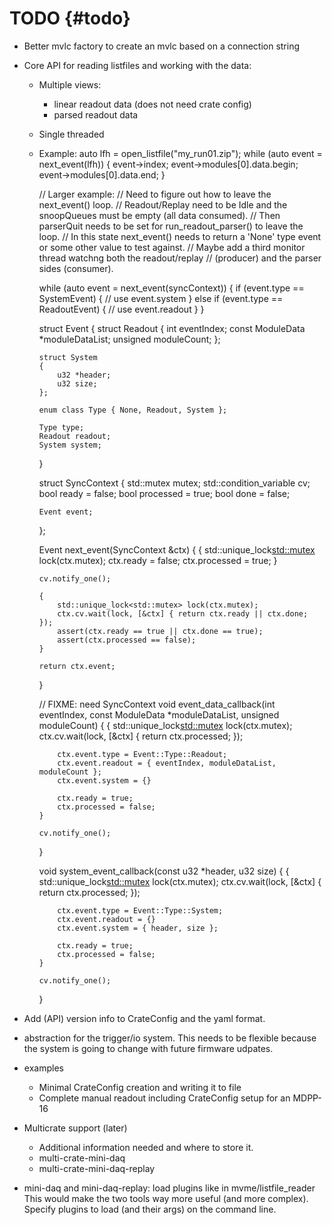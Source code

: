 TODO {#todo}
============

* Better mvlc factory to create an mvlc based on a connection string

* Core API for reading listfiles and working with the data:
  - Multiple views:
    - linear readout data (does not need crate config)
    - parsed readout data
  - Single threaded
  - Example:
    auto lfh = open_listfile("my_run01.zip");
    while (auto event = next_event(lfh))
    {
        event->index;
        event->modules[0].data.begin;
        event->modules[0].data.end;
    }


    // Larger example:
    // Need to figure out how to leave the next_event() loop.
    // Readout/Replay need to be Idle and the snoopQueues must be empty (all data consumed).
    // Then parserQuit needs to be set for run_readout_parser() to leave the loop.
    // In this state next_event() needs to return a 'None' type event or some other value to test against.
    // Maybe add a third monitor thread watchng both the readout/replay
    // (producer) and the parser sides (consumer).

    while (auto event = next_event(syncContext))
    {
        if (event.type == SystemEvent)
        {
            // use event.system
        }
        else if (event.type == ReadoutEvent)
        {
            // use event.readout
        }
    }

    struct Event
    {
        struct Readout
        {
            int eventIndex;
            const ModuleData *moduleDataList;
            unsigned moduleCount;
        };

        struct System
        {
            u32 *header;
            u32 size;
        };

        enum class Type { None, Readout, System };

        Type type;
        Readout readout;
        System system;
    }

    struct SyncContext
    {
        std::mutex mutex;
        std::condition_variable cv;
        bool ready = false;
        bool processed = true;
        bool done = false;

        Event event;
    };

    Event next_event(SyncContext &ctx)
    {
        {
            std::unique_lock<std::mutex> lock(ctx.mutex);
            ctx.ready = false;
            ctx.processed = true;
        }

        cv.notify_one();

        {
            std::unique_lock<std::mutex> lock(ctx.mutex);
            ctx.cv.wait(lock, [&ctx] { return ctx.ready || ctx.done; });
            assert(ctx.ready == true || ctx.done == true);
            assert(ctx.processed == false);
        }

        return ctx.event;
    }

    // FIXME: need SyncContext
    void event_data_callback(int eventIndex, const ModuleData *moduleDataList, unsigned moduleCount)
    {
        {
            std::unique_lock<std::mutex> lock(ctx.mutex);
            ctx.cv.wait(lock, [&ctx] { return ctx.processed; });

            ctx.event.type = Event::Type::Readout;
            ctx.event.readout = { eventIndex, moduleDataList, moduleCount };
            ctx.event.system = {}

            ctx.ready = true;
            ctx.processed = false;
        }

        cv.notify_one();
    }

    void system_event_callback(const u32 *header, u32 size)
    {
        {
            std::unique_lock<std::mutex> lock(ctx.mutex);
            ctx.cv.wait(lock, [&ctx] { return ctx.processed; });

            ctx.event.type = Event::Type::System;
            ctx.event.readout = {}
            ctx.event.system = { header, size };

            ctx.ready = true;
            ctx.processed = false;
        }

        cv.notify_one();
    }

* Add (API) version info to CrateConfig and the yaml format.

* abstraction for the trigger/io system. This needs to be flexible because the
  system is going to change with future firmware udpates.

* examples
  - Minimal CrateConfig creation and writing it to file
  - Complete manual readout including CrateConfig setup for an MDPP-16

* Multicrate support (later)
  - Additional information needed and where to store it.
  - multi-crate-mini-daq
  - multi-crate-mini-daq-replay

* mini-daq and mini-daq-replay: load plugins like in mvme/listfile_reader This
  would make the two tools way more useful (and more complex). Specify plugins
  to load (and their args) on the command line.
